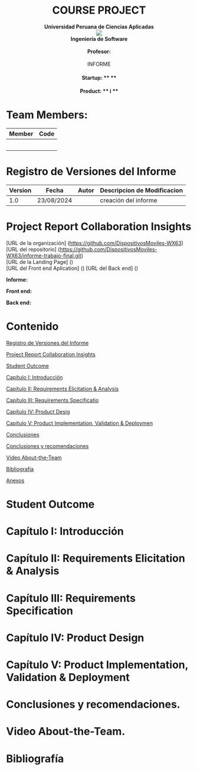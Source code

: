 # <center>COURSE PROJECT</center>

<p align="center">
    <strong>Universidad Peruana de Ciencias Aplicadas</strong><br>
    <img src="https://upload.wikimedia.org/wikipedia/commons/f/fc/UPC_logo_transparente.png"><br>
    <strong>Ingeniería de Software</strong><br>
    <strong></strong><br>
    <strong>Profesor:</strong><br>
    <br>INFORME
</p>


<center>

#### Startup: ** **

#### Product: ** i **

</center>

# Team  Members:

<div align="center">

|             Member             |    Code    |
|:-------------------------------:|:---------:|
|||
|||
|||
|||
|||



</div>

# Registro de Versiones del Informe

<div align="center">


| Version | Fecha      | Autor         | Descripcion de Modificacion                                                                                             |
|---------|------------|---------------|-------------------------------------------------------------------------------------------------------------------------|
| 1.0 | 23/08/2024 | | creación del informe |


</div>

# Project Report Collaboration Insights

[URL de la organización] (https://github.com/DispositivosMoviles-WX63)  
[URL del repositorio] (https://github.com/DispositivosMoviles-WX63/informe-trabajo-final.git)  
[URL de la Landing Page] ()  
[URL del Front end Aplication] ()
[URL del Back end] ()

**Informe:**



**Front end:**


**Back end:**

# Contenido

[Registro de Versiones del Informe](#registro-de-versiones-del-informe)

[Project Report Collaboration Insights](#project-report-collaboration-insights)

[Student Outcome](#student-outcome)

[Capítulo I: Introducción](#capítulo-i-introducción)

[Capítulo II: Requirements Elicitation & Analysis](#capítulo-ii-requirements-elicitation--analysis)

[Capítulo III: Requirements Specificatio](#capítulo-iii-requirements-specification)

[Capítulo IV: Product Desig](#capítulo-iv-product-design)

[Capítulo V: Product Implementation, Validation & Deploymen](#capítulo-v-product-implementation-validation--deployment)

[Conclusiones](#conclusiones)

[Conclusiones y recomendaciones](#conclusiones-y-recomendaciones)

[Video About-the-Team](#video-about-the-team)

[Bibliografía](#bibliografía)

[Anexos](#anexos)

# Student Outcome

# Capítulo I: Introducción

# Capítulo II: Requirements Elicitation & Analysis

# Capítulo III: Requirements Specification

# Capítulo IV: Product Design

# Capítulo V: Product Implementation, Validation & Deployment

# Conclusiones y recomendaciones.

# Video About-the-Team.

# Bibliografía
